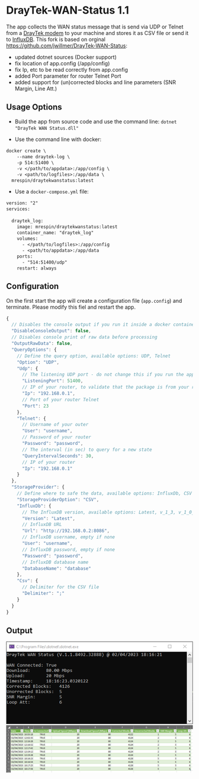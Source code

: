 # DrayTek-WAN-Status 1.1
The app collects the WAN status message that is send via UDP or Telnet from a [DrayTek modem](https://www.draytek.com/en//products/products-a-z/router.all/vigor130) to your machine and stores it as CSV file or send it to [InfluxDB](https://www.influxdata.com/).
This fork is based on orginal https://github.com/jwillmer/DrayTek-WAN-Status:
- updated dotnet sources (Docker support)
- fix location of app.config (/app/config)
- fix Ip, etc to be read correctly from app.config
- added Port parameter for router Telnet Port
- added support for (un)corrected blocks and line parameters (SNR Margin, Line Att.)

## Usage Options

- Build the app from source code and use the command line: `dotnet "DrayTek WAN Status.dll"`

- Use the command line with docker:

```
docker create \
	--name draytek-log \
	-p 514:51400 \
	-v </path/to/appdata>:/app/config \
	-v <path/to/logfiles>:/app/data \
  mrespin/draytekwanstatus:latest
```


- Use a `docker-compose.yml` file:

```
version: "2"
services:

  draytek_log:
    image: mrespin/draytekwanstatus:latest
    container_name: "draytek_log"
    volumes:
      - </path/to/logfiles>:/app/config
      - <path/to/appdata>:/app/data
    ports:
      - "514:51400/udp"
    restart: always
```

## Configuration

On the first start the app will create a configuration file (`app.config`) and terminate. Please modify this fiel and restart the app.

```js
{
  // Disables the console output if you run it inside a docker container
  "DisableConsoleOutput": false,
  // Disables console print of raw data before processing
  "OutputRawData": false,
  "QueryOptions": {
    // Define the query option, available options: UDP, Telnet
    "Option": "UDP",
    "Udp": {
      // The listening UDP port - do not change this if you run the app inside docker, just map your port to this one.
      "ListeningPort": 51400,
      // IP of your router, to validate that the package is from your router
      "Ip": "192.168.0.1",
      // Port of your router Telnet
      "Port": 23
    },
    "Telnet": {
      // Username of your outer
      "User": "username",
      // Password of your router
      "Password": "password",
      // The interval (in sec) to query for a new state
      "QueryIntervalSeconds": 30,
      // IP of your router
      "Ip": "192.168.0.1"
    }
  },
  "StorageProvider": {
    // Define where to safe the data, available options: InfluxDb, CSV
    "StorageProviderOption": "CSV",
    "InfluxDb": {
      // The InfluxDB version, available options: Latest, v_1_3, v_1_0_0, v_0_9_6, v_0_9_5, v_0_9_2, v_0_8_x
      "Version": "Latest",
      // InfluxDB URL
      "Url": "http://192.168.0.2:8086",
      // InfluxDB username, empty if none
      "User": "username",
      // InfluxDB password, empty if none
      "Password": "password",
      // InfluxDB database name
      "DatabaseName": "database"
    },
    "Csv": {
      // Delimiter for the CSV file
      "Delimiter": ";"
    }
  }
}
```

## Output

![](https://github.com/mrespin/DrayTek-WAN-Status/raw/master/media/output-consol.png)
![](https://github.com/mrespin/DrayTek-WAN-Status/raw/master/media/output-csv.png)
